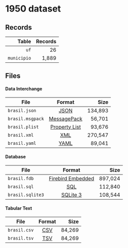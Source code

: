 # 1950 dataset

## Records

|       Table | Records |
| -----------:| -------:|
|        `uf` |      26 |
| `municipio` |   1,889 |

## Files

#### Data Interchange

| File             | Format                                                       |      Size |
| ---------------- |:------------------------------------------------------------:| ---------:|
| `brasil.json`    | [JSON](https://en.wikipedia.org/wiki/JSON)                   |   134,893 |
| `brasil.msgpack` | [MessagePack](https://en.wikipedia.org/wiki/MessagePack)     |    56,701 |
| `brasil.plist`   | [Property List](https://en.wikipedia.org/wiki/Property_list) |    93,676 |
| `brasil.xml`     | [XML](https://en.wikipedia.org/wiki/XML)                     |   270,547 |
| `brasil.yaml`    | [YAML](https://en.wikipedia.org/wiki/YAML)                   |    89,041 |

#### Database

| File             | Format                                                                                 |      Size |
| ---------------- |:--------------------------------------------------------------------------------------:| ---------:|
| `brasil.fdb`     | [Firebird Embedded](https://en.wikipedia.org/wiki/Embedded_database#Firebird_Embedded) |   897,024 |
| `brasil.sql`     | [SQL](https://en.wikipedia.org/wiki/SQL)                                               |   112,840 |
| `brasil.sqlite3` | [SQLite 3](https://en.wikipedia.org/wiki/SQLite)                                       |   108,544 |

#### Tabular Text

| File         | Format                                                      |      Size |
| ------------ |:-----------------------------------------------------------:| ---------:|
| `brasil.csv` | [CSV](https://en.wikipedia.org/wiki/Comma-separated_values) |    84,269 |
| `brasil.tsv` | [TSV](https://en.wikipedia.org/wiki/Tab-separated_values)   |    84,269 |
